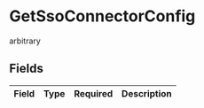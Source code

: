 # GetSsoConnectorConfig

arbitrary


## Fields

| Field       | Type        | Required    | Description |
| ----------- | ----------- | ----------- | ----------- |